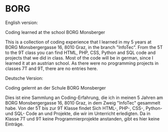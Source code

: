# BORG
English version:

Coding learned at the school BORG Monsberger

This is a collection of coding experience that I learned in my 5 years at BORG Monsbergergasse 16, 8010 Graz, in the branch "InfoTec". From the 5T to the 9T class you can find HTML, PHP, CSS, Python and SQL code and projects that we did in class.
Most of the code will be in german, since I learned it at an austrian school. As there were no programming projects in classes 7T and 9T, there are no entries here.

Deutsche Version:

Coding gelernt an der Schule BORG Monsberger

Dies ist eine Sammlung an Coding-Erfahrung, die ich in meinen 5 Jahren am BORG Monsbergergasse 16, 8010 Graz, in dem Zweig "InfoTec" gesammelt habe. Von der 5T bis zur 9T Klasse findet Sich HTML-, PHP-, CSS-, Python- und SQL- Code an und Projekte, die wir im Unterricht erledigten. Da in Klasse 7T und 9T keine Programmierprojekte anstanden, gibt es hier keine Einträge.
